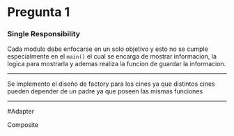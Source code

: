 
# Pregunta 1

### Single Responsibility

Cada modulo debe enfocarse en un solo objetivo y esto no se cumple especialmente en el ``` main() ``` el cual se encarga de mostrar informacion, la logica para mostrarla y ademas realiza la funcion de guardar la informacion.

***
Se implemento el diseño de factory para los cines ya que distintos cines pueden depender de un padre ya que poseen las mismas funciones

***

#Adapter

Composite
